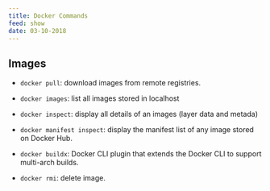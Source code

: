 ```yaml
---
title: Docker Commands
feed: show
date: 03-10-2018
---
```


## Images

- `docker pull`: download images from remote registries.

- `docker images`: list all images stored in localhost

- `docker inspect`: display all details of an images (layer data and metada)

- `docker manifest inspect`: display the manifest list of any image stored on Docker Hub.

- `docker buildx`: Docker CLI plugin that extends the Docker CLI to support multi-arch builds.

- `docker rmi`: delete image.
